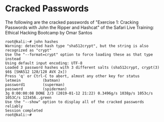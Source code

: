 # Cracked Passwords
The following are the cracked passwords of "Exercise 1: Cracking Passwords with John the Ripper and Hashcat" of the Safari Live Training: Ethical Hacking Bootcamp by Omar Santos

```
root@kali:~# john hashes
Warning: detected hash type "sha512crypt", but the string is also recognized as "crypt"
Use the "--format=crypt" option to force loading these as that type instead
Using default input encoding: UTF-8
Loaded 3 password hashes with 3 different salts (sha512crypt, crypt(3) $6$ [SHA512 128/128 AVX 2x])
Press 'q' or Ctrl-C to abort, almost any other key for status
letmein          (batman)
password1        (superman)
password         (spiderman)
3g 0:00:00:08 DONE 2/3 (2019-01-12 21:22) 0.3496g/s 1038p/s 1053c/s 1053C/s 123456..green
Use the "--show" option to display all of the cracked passwords reliably
Session completed
root@kali:~#
```

